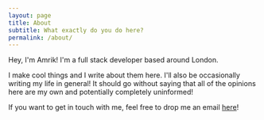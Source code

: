 ```yaml
---
layout: page
title: About
subtitle: What exactly do you do here?
permalink: /about/
---
```


Hey, I'm Amrik! I'm a full stack developer based around London.

I make cool things and I write about them here. I'll also be occasionally writing my life in general! It should go without saying that all of the opinions here are my own and potentially completely uninformed!

If you want to get in touch with me, feel free to drop me an email [here](mailto:amrik.singh@live.co.uk)!

